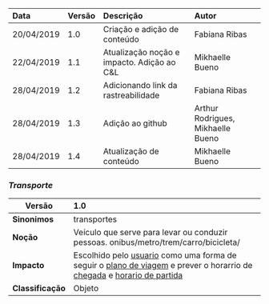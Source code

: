 |Data|Versão|Descrição|Autor|
|:---|:---|:---|:---|
|20/04/2019|1.0|Criação e adição de conteúdo|Fabiana Ribas|
|22/04/2019|1.1|Atualização noção e impacto. Adição ao C&L|Mikhaelle Bueno|
|28/04/2019|1.2|Adicionando link da rastreabilidade|Fabiana Ribas|
|28/04/2019|1.3|Adição ao github|Arthur Rodrigues, Mikhaelle Bueno|
|28/04/2019|1.4|Atualização de conteúdo|Mikhaelle Bueno|


### ***<a name="transporte">Transporte</a>***


|Versão|1.0
|-|:-|
|**Sinonimos**|transportes
|**Noção**|Veículo que serve para levar ou conduzir pessoas. onibus/metro/trem/carro/bicicleta/|
|**Impacto**|Escolhido pelo [usuario](#usuario) como uma forma de seguir o [plano de viagem](#plano-de-viagem) e prever o horarrio de [chegada](#chegada) e [horario de partida](#horario-de-partida) |
|**Classificação**| Objeto
